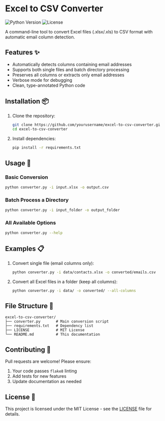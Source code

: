 # Excel to CSV Converter

![Python Version](https://img.shields.io/badge/python-3.7%2B-blue)
![License](https://img.shields.io/badge/license-MIT-green)

A command-line tool to convert Excel files (.xlsx/.xls) to CSV format with automatic email column detection.

## Features ✨

- Automatically detects columns containing email addresses
- Supports both single files and batch directory processing
- Preserves all columns or extracts only email addresses
- Verbose mode for debugging
- Clean, type-annotated Python code

## Installation 📦

1. Clone the repository:
   ```bash
   git clone https://github.com/yourusername/excel-to-csv-converter.git
   cd excel-to-csv-converter
   ```

2. Install dependencies:
   ```bash
   pip install -r requirements.txt
   ```

## Usage 🚀

### Basic Conversion
```bash
python converter.py -i input.xlsx -o output.csv
```

### Batch Process a Directory
```bash
python converter.py -i input_folder -o output_folder
```

### All Available Options
```bash
python converter.py --help
```

## Examples 📋

1. Convert single file (email columns only):
   ```bash
   python converter.py -i data/contacts.xlsx -o converted/emails.csv
   ```

2. Convert all Excel files in a folder (keep all columns):
   ```bash
   python converter.py -i data/ -o converted/ --all-columns
   ```

## File Structure 📂
```
excel-to-csv-converter/
├── converter.py       # Main conversion script
├── requirements.txt   # Dependency list
├── LICENSE            # MIT License
└── README.md          # This documentation
```

## Contributing 🤝
Pull requests are welcome! Please ensure:
1. Your code passes `flake8` linting
2. Add tests for new features
3. Update documentation as needed

## License 📜
This project is licensed under the MIT License - see the [LICENSE](LICENSE) file for details.